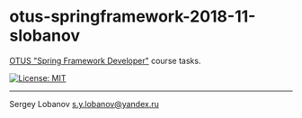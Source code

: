 # otus-springframework-2018-11-slobanov

[OTUS "Spring Framework Developer"](https://otus.ru/lessons/javaspring/) course tasks.

[![License: MIT](http://img.shields.io/badge/license-MIT-green.svg)](LICENSE)

- - - -

Sergey Lobanov
[s.y.lobanov@yandex.ru](mailto:s.y.lobanov@yandex.ru?Subject=otus-springframework-2018-11-slobanov)
